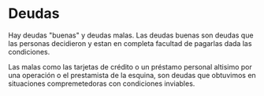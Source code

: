 # Deudas
Hay deudas "buenas" y deudas malas. Las deudas buenas son deudas que las personas decidieron y estan en completa facultad de pagarlas dada las condiciones.

Las malas como las tarjetas de crédito o un préstamo personal altisimo por una operación o el prestamista de la esquina, son deudas que obtuvimos en situaciones compremetedoras con condiciones inviables.